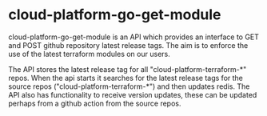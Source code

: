 # cloud-platform-go-get-module

cloud-platform-go-get-module is an API which provides an interface to GET and POST github repository latest release tags. The aim is to enforce the use of the latest terraform modules on our users.

The API stores the latest release tag for all "cloud-platform-terraform-\*" repos. When the api starts it searches for the latest release tags for the source repos ("cloud-platform-terraform-\*") and then updates redis. The API also has functionality to receive version updates, these can be updated perhaps from a github action from the source repos.
